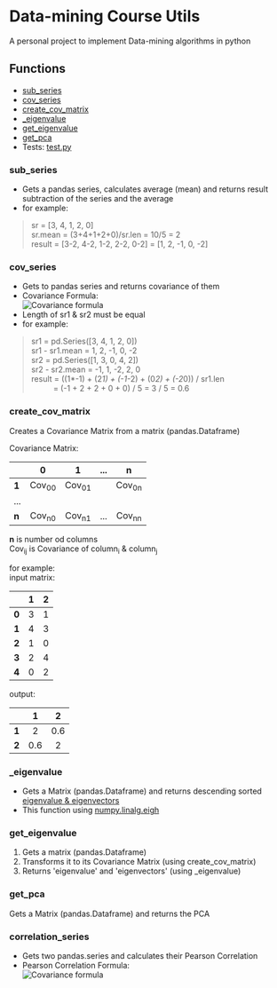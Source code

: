# Data-mining Course Utils

A personal project to implement Data-mining algorithms in python

## Functions

- [sub_series](#sub_series)
- [cov_series](#cov_series)
- [create_cov_matrix](#create_cov_matrix)
- [_eigenvalue](#_eigenvalue)
- [get_eigenvalue](#get_eigenvalue)
- [get_pca](#get_pca)
- Tests: [test.py](test.py)

### sub_series

- Gets a pandas series, calculates average (mean) and returns result subtraction of the series and the average
- for example:

> sr = [3, 4, 1, 2, 0]\
> sr.mean = (3+4+1+2+0)/sr.len = 10/5 = 2\
> result = [3-2, 4-2, 1-2, 2-2, 0-2] = [1, 2, -1, 0, -2]

### cov_series

- Gets to pandas series and returns covariance of them
- Covariance Formula:\
  ![Covariance formula](https://cdn.corporatefinanceinstitute.com/assets/covariance1.png)
- Length of sr1 & sr2 must be equal
- for example:

> sr1 = pd.Series([3, 4, 1, 2, 0])\
> sr1 - sr1.mean = 1, 2, -1, 0, -2\
> sr2 = pd.Series([1, 3, 0, 4, 2])\
> sr2 - sr2.mean = -1, 1, -2, 2, 0\
> result = ((1*-1) + (2*1) + (-1*-2) + (0*2) + (-2*0)) / sr1.len  
> &nbsp;&nbsp;&nbsp;&nbsp;&nbsp;&nbsp;&nbsp;&nbsp;&nbsp;&nbsp;= (-1 + 2 + 2 + 0 + 0) / 5 = 3 / 5 = 0.6

### create_cov_matrix

Creates a Covariance Matrix from a matrix (pandas.Dataframe)

Covariance Matrix:

|           | 0                | 1                | ...              | n                |
| --------- | :--------------: | :--------------: | :--------------: | :--------------: |
| **1**     | Cov<sub>00</sub> | Cov<sub>01</sub> |                  | Cov<sub>0n</sub> |
|  ...      |                  |                  |                  |                  |
| **n**     | Cov<sub>n0</sub> | Cov<sub>n1</sub> | ...              | Cov<sub>nn</sub> |

**n** is number od columns\
Cov<sub>ij</sub> is Covariance of column<sub>i</sub> & column<sub>j</sub>

for example:\
input matrix:

|           | 1        | 2      | 
| --------- | :------: | :----: | 
| **0**     | 3        | 1      | 
| **1**     | 4        | 3      | 
| **2**     | 1        | 0      | 
| **3**     | 2        | 4      | 
| **4**     | 0        | 2      | 

output:

|           | 1        | 2      | 
| --------- | :------: | :----: | 
| **1**     | 2        | 0.6    | 
| **2**     | 0.6      | 2      | 

### _eigenvalue

- Gets a Matrix (pandas.Dataframe) and returns descending
  sorted [eigenvalue & eigenvectors](https://en.wikipedia.org/wiki/Eigenvalues_and_eigenvectors)
- This function using [numpy.linalg.eigh](https://numpy.org/doc/stable/reference/generated/numpy.linalg.eigh.html)

### get_eigenvalue

1. Gets a matrix (pandas.Dataframe)
2. Transforms it to its Covariance Matrix (using create_cov_matrix)
3. Returns 'eigenvalue' and 'eigenvectors' (using _eigenvalue)

### get_pca

Gets a Matrix (pandas.Dataframe) and returns the PCA

### correlation_series

- Gets two pandas.series and calculates their Pearson Correlation
- Pearson Correlation Formula:\
  ![Covariance formula](https://media.geeksforgeeks.org/wp-content/uploads/20200311233526/formula6.png)

